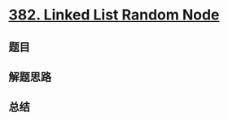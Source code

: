 # [382. Linked List Random Node](https://leetcode.com/problems/linked-list-random-node/)

## 题目


## 解题思路


## 总结



